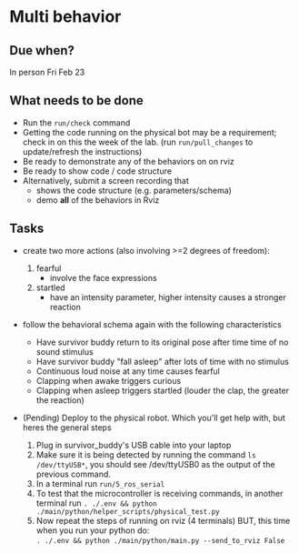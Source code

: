 # Multi behavior

## Due when?

In person Fri Feb 23

## What needs to be done

- Run the `run/check` command
- Getting the code running on the physical bot may be a requirement; check in on this the week of the lab. (run `run/pull_changes` to update/refresh the instructions)
- Be ready to demonstrate any of the behaviors on on rviz
- Be ready to show code / code structure
- Alternatively, submit a screen recording that
    - shows the code structure (e.g. parameters/schema)
    - demo **all** of the behaviors in Rviz

## Tasks

- create two more actions (also involving >=2 degrees of freedom):
    1. fearful
        - involve the face expressions
    2. startled
        - have an intensity parameter, higher intensity causes a stronger reaction
   
- follow the behavioral schema again with the following characteristics
    - Have survivor buddy return to its original pose after time time of no sound stimulus
    - Have survivor buddy "fall asleep" after lots of time with no stimulus
    - Continuous loud noise at any time causes fearful
    - Clapping when awake triggers curious
    - Clapping when asleep triggers startled (louder the clap, the greater the reaction)

- (Pending) Deploy to the physical robot. Which you'll get help with, but heres the general steps
    1. Plug in survivor_buddy's USB cable into your laptop
    2. Make sure it is being detected by running the command `ls /dev/ttyUSB*`, you should see /dev/ttyUSB0 as the output of the previous command.
    3. In a terminal run `run/5_ros_serial`
    4. To test that the microcontroller is receiving commands, in another terminal run `. ./.env && python ./main/python/helper_scripts/physical_test.py`
    5. Now repeat the steps of running on rviz (4 terminals) BUT, this time when you run your python do:<br>`. ./.env && python ./main/python/main.py --send_to_rviz False`